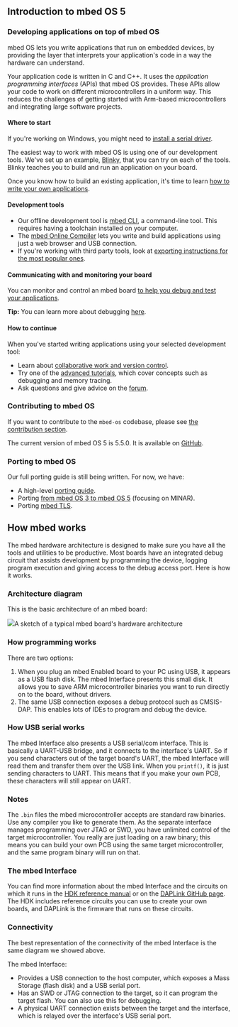 ## Introduction to mbed OS 5

### Developing applications on top of mbed OS

mbed OS lets you write applications that run on embedded devices, by providing the layer that interprets your application's code in a way the hardware can understand.

Your application code is written in C and C++. It uses the *application programming interfaces* (APIs) that mbed OS provides. These APIs allow your code to work on different microcontrollers in a uniform way. This reduces the challenges of getting started with Arm-based microcontrollers and integrating large software projects.

#### Where to start

<span class="tips">If you're working on Windows, you might need to [install a serial driver](getting_started/what_need.md#windows-serial-driver).</span>

The easiest way to work with mbed OS is using one of our development tools. We've set up an example, [Blinky](getting_started/first_program.md), that you can try on each of the tools. Blinky teaches you to build and run an application on your board.

Once you know how to build an existing application, it's time to learn [how to write your own applications](APIs/intro.md).

#### Development tools

- Our offline development tool is [mbed CLI](dev_tools/cli.md), a command-line tool. This requires having a toolchain installed on your computer.
- The [mbed Online Compiler](dev_tools/online_comp.md) lets you write and build applications using just a web browser and USB connection.
- If you're working with third party tools, look at [exporting instructions for the most popular ones](dev_tools/third_party.md).

#### Communicating with and monitoring your board

You can monitor and control an mbed board [to help you debug and test your applications](getting_started/mbed_interface.md).

<span class="tips">**Tip:** You can learn more about debugging [here](advanced/debugging.md).</span>

#### How to continue

When you've started writing applications using your selected development tool:

- Learn about [collaborative work and version control](collab/collab_intro.md).
- Try one of the [advanced tutorials](advanced/intro.md), which cover concepts such as debugging and memory tracing.
- Ask questions and give advice on the [forum](https://forums.mbed.com/).

### Contributing to mbed OS

If you want to contribute to the `mbed-os` codebase, please see [the contribution section](cont/contributing.md).

The current version of mbed OS 5 is 5.5.0. It is available on [GitHub](https://github.com/ARMmbed/mbed-os/releases/tag/mbed-os-5.5.0).

### Porting to mbed OS

Our full porting guide is still being written. For now, we have:

- A high-level [porting guide](advanced/porting_guide.md).
- Porting [from mbed OS 3 to mbed OS 5](advanced/MINAR_migration.md) (focusing on MINAR).
- Porting [mbed TLS](advanced/tls_porting.md).

## How mbed works

The mbed hardware architecture is designed to make sure you have all the tools and utilities to be productive. Most boards have an integrated debug circuit that assists development by programming the device, logging program execution and giving access to the debug access port. Here is how it works.

### Architecture diagram

This is the basic architecture of an mbed board:

<span class="images">![](images/mbed_internals.jpg)<span>A sketch of a typical mbed board's hardware architecture</span></span>

### How programming works

There are two options:

1. When you plug an mbed Enabled board to your PC using USB, it appears as a USB flash disk. The mbed Interface presents this small disk. It allows you to save ARM microcontroller binaries you want to run directly on to the board, without drivers.
2. The same USB connection exposes a debug protocol such as CMSIS-DAP. This enables lots of IDEs to program and debug the device.

### How USB serial works

The mbed Interface also presents a USB serial/com interface. This is basically a UART-USB bridge, and it connects to the interface's UART. So if you send characters out of the target board's UART, the mbed Interface will read them and transfer them over the USB link. When you `printf()`, it is just sending characters to UART. This means that if you make your own PCB, these characters will still appear on UART.

### Notes

The `.bin` files the mbed microcontroller accepts are standard raw binaries. Use any compiler you like to generate them. As the separate interface manages programming over JTAG or SWD, you have unlimited control of the target microcontroller. You really are just loading on a raw binary; this means you can build your own PCB using the same target microcontroller, and the same program binary will run on that.

### The mbed Interface

You can find more information about the mbed Interface and the circuits on which it runs in the [HDK reference manual](https://docs.mbed.com/docs/mbed-hardware-development-kit/en/latest/) or on the [DAPLink GitHub page](https://github.com/ARMmbed/DAPLink/blob/master/README.md). The HDK includes reference circuits you can use to create your own boards, and DAPLink is the firmware that runs on these circuits.

### Connectivity

The best representation of the connectivity of the mbed Interface is the same diagram we showed above.

The mbed Interface:

- Provides a USB connection to the host computer, which exposes a Mass Storage (flash disk) and a USB serial port.
- Has an SWD or JTAG connection to the target, so it can program the target flash. You can also use this for debugging.
- A physical UART connection exists between the target and the interface, which is relayed over the interface's USB serial port.
